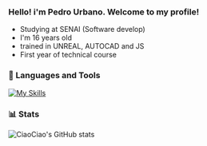 ### Hello! i'm Pedro Urbano. Welcome to my profile!
- Studying at SENAI (Software develop)
- I'm 16 years old
- trained in UNREAL, AUTOCAD and JS
- First year of technical course
</p>

### 📒 Languages and Tools

[![My Skills](https://skillicons.dev/icons?i=js,unreal,discord,autocad)](https://skillicons.dev)

### 📊 Stats

![CiaoCiao's GitHub stats](https://github-readme-stats.vercel.app/api?username=PedroUE&show_icons=true&theme=tokyonight)
